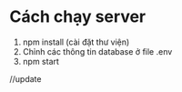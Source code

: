 # Cách chạy server
1. npm install (cài đặt thư viện)
2. Chỉnh các thông tin database ở file .env
3. npm start

//update